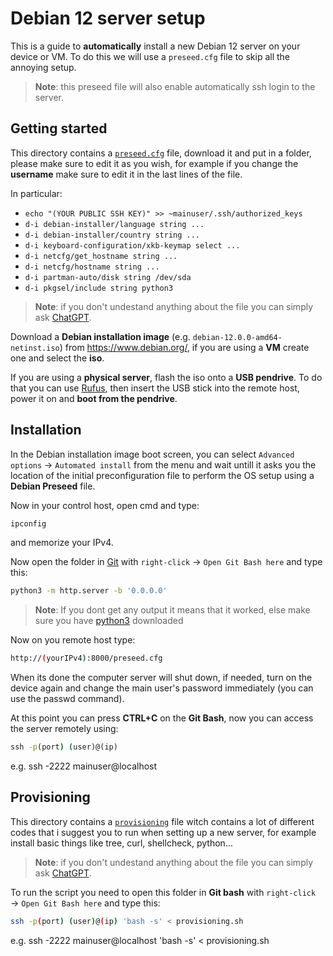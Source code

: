 # Debian 12 server setup

This is a guide to **automatically** install a new Debian 12 server on your device or VM.
To do this we will use a `preseed.cfg` file to skip all the annoying setup.
> **Note**: this preseed file will also enable automatically ssh login to the server.

## Getting started

This directory contains a [`preseed.cfg`](preseed.cfg) file, download it and put in a folder, please make sure to edit it as you wish, for example if you change the **username** make sure to edit it in the last lines of the file.

In particular:

- `echo "(YOUR PUBLIC SSH KEY)" >> ~mainuser/.ssh/authorized_keys`
- `d-i debian-installer/language string ...`
- `d-i debian-installer/country string ...`
- `d-i keyboard-configuration/xkb-keymap select ...`
- `d-i netcfg/get_hostname string ...`
- `d-i netcfg/hostname string ...`
- `d-i partman-auto/disk string /dev/sda`
- `d-i pkgsel/include string python3`

> **Note**: if you don't undestand anything about the file you can simply ask [ChatGPT](https://chat.openai.com/).

Download a **Debian installation image** (e.g. `debian-12.0.0-amd64-netinst.iso`) from https://www.debian.org/, if you are using a **VM** create one and select the **iso**.

If you are using a **physical server**, flash the iso onto a **USB pendrive**. To do that you can use [Rufus](https://rufus.ie/en/), then insert the USB stick into the remote host, power it on and **boot from the pendrive**.

## Installation

In the Debian installation image boot screen, you can select `Advanced options` &rarr; `Automated install` from the menu and wait untill it asks you the location of the initial preconfiguration file to perform the OS setup using a **Debian Preseed** file.

Now in your control host, open cmd and type:

```cmd
ipconfig
```

and memorize your IPv4.

Now open the folder in [Git](https://git-scm.com/) with `right-click` &rarr; `Open Git Bash here` and type this:

```bash
python3 -m http.server -b '0.0.0.0'
```

> **Note**: If you dont get any output it means that it worked, else make sure you have [python3](https://www.python.org/) downloaded

Now on you remote host type:

```bash
http://(yourIPv4):8000/preseed.cfg
```

When its done the computer server will shut down, if needed, turn on the device again and change the main user's password immediately (you can use the passwd command).

At this point you can press **CTRL+C** on the **Git Bash**, now you can access the server remotely using: 

```cmd
ssh -p(port) (user)@(ip)
```
e.g. ssh -2222 mainuser@localhost

## Provisioning

This directory contains a [`provisioning`](provisioning/main.sh) file witch contains a lot of different codes that i suggest you to run when setting up a new server, for example install basic things like tree, curl, shellcheck, python...

> **Note**: if you don't undestand anything about the file you can simply ask [ChatGPT](https://chat.openai.com/).

To run the script you need to open this folder in **Git bash** with `right-click` &rarr; `Open Git Bash here` and type this:

```bash
ssh -p(port) (user)@(ip) 'bash -s' < provisioning.sh
```
e.g. ssh -2222 mainuser@localhost 'bash -s' < provisioning.sh
